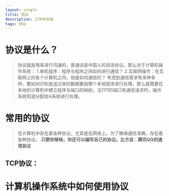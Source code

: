 ```yaml
---
layout: single
title: 协议
description: 工作中总结
tags: 协议
---
```


# 协议是什么？
>协议就是用来进行沟通的，普通话是中国人的说话协议。那么对于计算机操作系统：
1.单机程序：程序与程序之间如何进行通信？
2.互联网操作：在互联网上的各个计算机之间，他是如何通信的？
考虑到通信需求有多种多样，要如何识别发送过来的数据要由哪个本地程序进行处理，那么就需要在本地的计算机中建立程序与端口的映射。当1111的端口有通信请求时，操作系统知道分配给A系统进行处理。

# 常用的协议
>在计算机中存在着各种协议，尤其是在网络上。为了确保通信准确，存在着各种协议。
**只要你够格，你还可以编写自己的协议。比方说：腾讯QQ的通信协议**
## TCP协议：


# 计算机操作系统中如何使用协议

